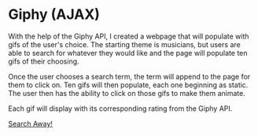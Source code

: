 # Giphy (AJAX)

With the help of the Giphy API, I created a webpage that will populate with gifs of the user's choice. The starting theme is musicians, but users are able to search for whatever they would like and the page will populate ten gifs of their choosing. 

Once the user chooses a search term, the term will append to the page for them to click on. Ten gifs will then populate, each one beginning as static. The user then has the ability to click on those gifs to make them animate. 

Each gif will display with its corresponding rating from the Giphy API. 

[Search Away!](https://fdunigan.github.io/giphy/)